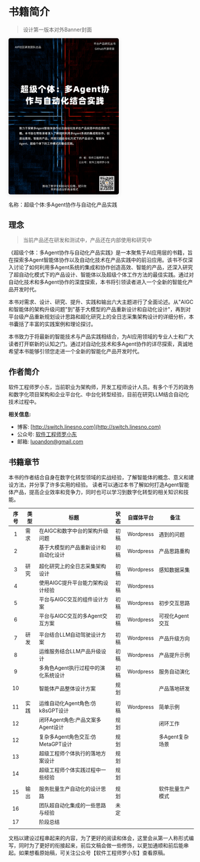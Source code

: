 # 书籍简介

> 设计第一版本对外Banner封面

<img src="/book-cover.png" style="
    width: 300px;
    border-radius: 5px;
    box-shadow: 0 2px 12px 0 rgba(0,0,0,.1);
">

名称：超级个体:多Agent协作与自动化产品实践

## 理念

> 当前产品还在研发和测试中，产品还在内部使用和研究中

《超级个体：多Agent协作与自动化产品实践》是一本聚焦于AI应用层的书籍，旨在探索多Agent智能体协作以及自动化技术在产品实践中的前沿应用。该书不仅深入讨论了如何利用多Agent系统的集成和协作创造高效、智能的产品，还深入研究了超自动化模式下的产品设计、智能体以及超级个体工作方法的最佳实践。通过对自动化技术和多Agent协作的深度探索，本书将引领读者进入一个全新的智能化产品开发时代。

本书对需求、设计、研究、提升、实践和输出六大主题进行了全面论述。从"AIGC和智能体的架构升级问题"到"基于大模型的产品重新设计和自动化设计"，再到对平台级产品重新规划设计思路和超化研究上的全日志采集架构设计的详细分析，本书囊括了丰富的实践案例和理论探讨。

本书致力于将最新的智能技术与产品实践相结合，为AI应用领域的专业人士和广大读者打开崭新的认知之门。通过对自动化技术和多Agent协作的详尽探索，真诚地希望本书能够引领您走进一个全新的智能化产品开发时代。


## 作者简介

软件工程师罗小东，当前职业为架构师，开发工程师设计人员。有多个千万的政务和数字化项目架构和企业平台化、中台化转型经验，目前在研究LLM结合自动化技术过程中。

**相关信息:**

- 博客: [http://switch.linesno.com](http://switch.linesno.com)
- 公众号: [软件工程师罗小东](https://mp.weixin.qq.com/s/QwStapU73BJ3eklh-sVZMA)
- 邮箱: [luoandon@gmail.com](mailto:luoandon@gmail.com)

## 书籍章节

本书的作者结合自身在数字化转型领域的实战经验，了解智能体的概念、意义和建设方法，并分享了许多实用的经验。
读者可以通过本书了解如何打造Agent智能体产品，提高企业效率和竞争力，同时也可以学习到数字化转型的相关知识和技能。

| 序号 | 类型 | 标题                                 | 状态 | 自媒体平台 | 备注             |
|:----:|------|--------------------------------------|:----:|:----------:|------------------|
| 1    | 需求 | 在AIGC和数字中台的架构升级问题       | 初稿 | Wordpress  | 遇到的问题       |
| 2    |      | 基于大模型的产品重新设计和自动化设计 | 初稿 | Wordpress  | 产品思路重构     |
|      |      |                                      |      |            |                  |
| 3    | 研究 | 超化研究上的全日志采集架构设计       | 初稿 | Wordpress  | 感知数据采集     |
| 4    |      | 使用AIGC提升平台能力架构设计经验     | 初稿 | Wordpress  |                  |
| 5    |      | 平台与AIGC交互的组件设计方案         | 初稿 | Wordpress  | 初步交互思路     |
| 6    |      | 平台与AIGC交互的多Agent交互方案      | 初稿 | Wordpress  | 可视化Agent交互  |
|      |      |                                      |      |            |                  |
| 7    | 研发 | 平台结合LLM自动驾驶设计方案          | 初稿 | Wordpress  | 产品升级方向     |
| 8    |      | 运维服务结合LLM产品升级设计          | 初稿 | Wordpress  | 产品提升示例     |
| 9    |      | 多角色Agent执行过程中的演化系统设计  | 初稿 | Wordpress  | 服务自动演化     |
| 10   |      | 智能体产品整体设计方案               | 规划 |            | 产品落地研发     |
|      |      |                                      |      |            |                  |
| 11   | 实践 | 运维自动化Agent角色:仿k8sGPT设计     | 初稿 | Wordpress  | 简单示例         |
| 12   |      | 闭环Agent角色:产品文案多Agent设计    | 规划 |            | 闭环工作         |
| 12   |      | 复杂多Agent角色交互:仿MetaGPT设计    | 规划 |            | 多Agent复杂场景  |
| 13   |      | 超级工程师个体执行的落地方案设计     | 规划 |            |                  |
| 14   |      | 超级工程师个体实践过程中一些经验     | 规划 |            |                  |
|      |      |                                      |      |            |                  |
| 15   | 输出 | 服务批量生产自动化的设计思路         | 规划 |            | 软件批量生产模式 |
| 16   |      | 团队超自动化集成的一些思路与经验     | 未定 |            |                  |
| 17   |      | 阶段总结                             |      |            |                  |
|      |      |                                      |      |            |                  |

文档以建设过程串起来的内容，为了更好的阅读和体会，这里会从第一人称形式编写，同时为了更好的衔接起来，前后文稿会做一些修饰，以更加通顺和前后能串起。如果想看原始稿，可关注公众号【软件工程师罗小东】查看原稿。

